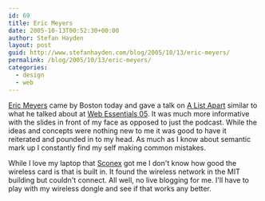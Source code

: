 ```yaml
---
id: 69
title: Eric Meyers
date: 2005-10-13T00:52:30+00:00
author: Stefan Hayden
layout: post
guid: http://www.stefanhayden.com/blog/2005/10/13/eric-meyers/
permalink: /blog/2005/10/13/eric-meyers/
categories:
  - design
  - web
---
```

<a href="http://www.meyerweb.com/">Eric Meyers</a> came by Boston today and gave a talk on <a href="http://www.alistapart.com/">A List Apart</a> similar to what he talked about at <a href="http://odeo.com/audio/270417/view">Web Essentials 05</a>. It was much more informative with the slides in front of my face as opposed to just the podcast. While the ideas and concepts were nothing new to me it was good to have it reiterated and pounded in to my head. As much as I know about semantic mark up I constantly find my self making common mistakes.

While I love my laptop that <a href="http://www.sconex.com">Sconex</a> got me I don't know how good the wireless card is that is built in. It found the wireless network in the MIT building but couldn't connect. All well, no live blogging for me. I'll have to play with my wireless dongle and see if that works any better.